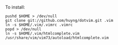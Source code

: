 To install:

    pushd $HOME > /dev/null
    git clone git://github.com/huyng/dotvim.git .vim
    ln -s $HOME/.vim/.vimrc .vimrc
    popd > /dev/null
    ln -s $HOME/.vim/htmlcomplete.vim /usr/share/vim/vim73/autoload/htmlcomplete.vim

